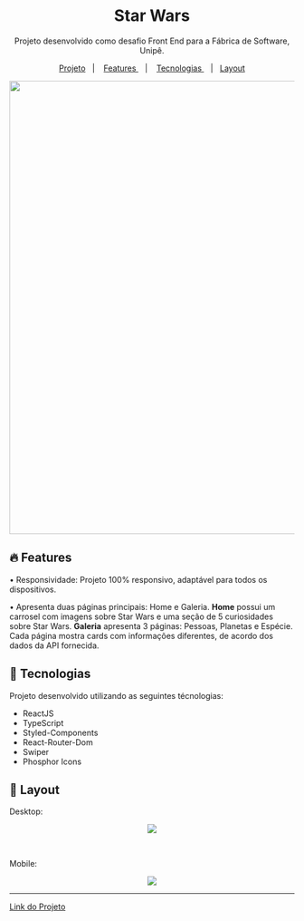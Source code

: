 <h1 align="center">Star Wars</h1>
<p align="center">Projeto desenvolvido como desafio Front End para a Fábrica
de Software, Unipê.
</p>

<p align="center">
  <a href="#-project">Projeto</a>&nbsp;&nbsp;&nbsp;|&nbsp;&nbsp;&nbsp;
    <a href="#-features"> Features </a>&nbsp;&nbsp;&nbsp;|&nbsp;&nbsp;&nbsp;
    <a href="#-technologies"> Tecnologias </a>&nbsp;&nbsp;&nbsp;|&nbsp;&nbsp;
    <a href="#-layout">Layout</a>
</p>

<p align="center">
<img width="800" src="https://github.com/felipenobrg/workshop-frontend-2023.2/assets/122055576/42faf18b-4a51-40f2-a38b-0eb079fd1a39" />
</p>

## :fire: Features

<p>• Responsividade: Projeto 100% responsivo, adaptável para todos os dispositivos.</p>
  
<p>• Apresenta duas páginas principais: Home e Galeria. <strong>Home</strong> possui um carrosel com imagens
   sobre Star Wars e uma seção de 5 curiosidades sobre Star Wars. <strong>Galeria</strong> apresenta 3 páginas: Pessoas, Planetas e
   Espécie. Cada página mostra cards com informações diferentes, de acordo dos dados da API fornecida.</p>
  
## 🚀 Tecnologias

Projeto desenvolvido utilizando as seguintes técnologias:

- ReactJS
- TypeScript
- Styled-Components
- React-Router-Dom
- Swiper
- Phosphor Icons

## 🔖 Layout

<p>Desktop: </p>

<p align="center">
<img src="https://github.com/felipenobrg/workshop-frontend-2023.2/assets/122055576/089d5b37-eb61-4360-a11f-731e1e59489c" />
</p>
<br />

<p>Mobile: </p>

<p align="center">
 <img src="https://github.com/felipenobrg/workshop-frontend-2023.2/assets/122055576/7908f16c-8bc1-4b37-ba13-0ddbd84b1210"/>
</p>

---

[Link do Projeto](https://workshop-frontend-2023-2.vercel.app/)

